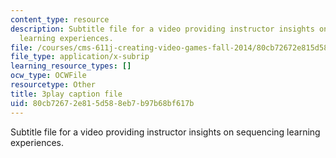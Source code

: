 ```yaml
---
content_type: resource
description: Subtitle file for a video providing instructor insights on sequencing
  learning experiences.
file: /courses/cms-611j-creating-video-games-fall-2014/80cb72672e815d588eb7b97b68bf617b_lyR4HQ01nos.vtt
file_type: application/x-subrip
learning_resource_types: []
ocw_type: OCWFile
resourcetype: Other
title: 3play caption file
uid: 80cb7267-2e81-5d58-8eb7-b97b68bf617b
---
```

Subtitle file for a video providing instructor insights on sequencing learning experiences.